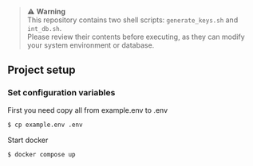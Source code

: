 > ⚠️ **Warning**  
> This repository contains two shell scripts: `generate_keys.sh` and `int_db.sh`.  
> Please review their contents before executing, as they can modify your system environment or database.


## Project setup

### Set configuration variables
First you need copy all from example.env to .env
```bash
$ cp example.env .env
```

Start docker
```bash
$ docker compose up
```
